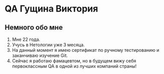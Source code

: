 # QA Гущина Виктория
## Немного обо мне


1. Мне 22 года.
2. Учусь в Нетологии уже 3 месяца.
3. На данный момент я имею сертификат по ручному тестированию и заканчиваю изучение Git.
4. Сейчас я работаю фамацевтом, но в будущем вижу себя первоклассным QA в одной из лучших компаний страны!
   
